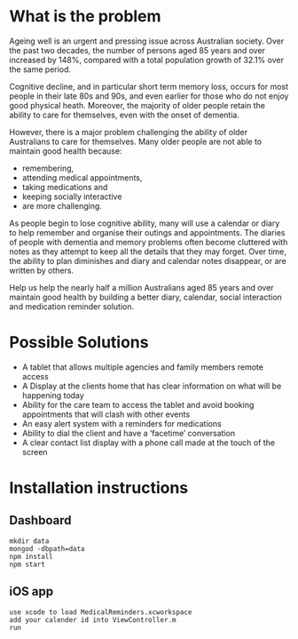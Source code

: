 # What is the problem

Ageing well is an urgent and pressing issue across Australian society. Over the past two decades, the number of persons aged 85 years and over increased by 148%, compared with a total population growth of 32.1% over the same period.

Cognitive decline, and in particular short term memory loss, occurs for most people in their late 80s and 90s, and even earlier for those who do not enjoy good physical heath. Moreover, the majority of older people retain the ability to care for themselves, even with the onset of dementia.

However, there is a major problem challenging the ability of older Australians to care for themselves. Many older people are not able to maintain good health because:

* remembering,
* attending medical appointments,
* taking medications and
* keeping socially interactive
* are more challenging.

As people begin to lose cognitive ability, many will use a calendar or diary to help remember and organise their outings and appointments. The diaries of people with dementia and memory problems often become cluttered with notes as they attempt to keep all the details that they may forget. Over time, the ability to plan diminishes and diary and calendar notes disappear, or are written by others.

Help us help the nearly half a million Australians aged 85 years and over maintain good health by building a better diary, calendar, social interaction and medication reminder solution.

# Possible Solutions

* A tablet that allows multiple agencies and family members remote access
* A Display at the clients home that has clear information on what will be happening today
* Ability for the care team to access the tablet and avoid booking appointments that will clash with other events
* An easy alert system with a reminders for medications
* Ability to dial the client and have a ‘facetime’ conversation
* A clear contact list display with a phone call made at the touch of the screen

# Installation instructions
## Dashboard
```
mkdir data
mongod -dbpath=data
npm install
npm start
```

## iOS app
```
use xcode to load MedicalReminders.xcworkspace
add your calender id into ViewController.m
run
```
